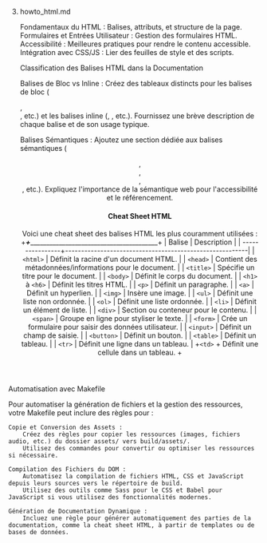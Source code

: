3. howto_html.md

    Fondamentaux du HTML : Balises, attributs, et structure de la page.
    Formulaires et Entrées Utilisateur : Gestion des formulaires HTML.
    Accessibilité : Meilleures pratiques pour rendre le contenu accessible.
    Intégration avec CSS/JS : Lier des feuilles de style et des scripts.

    Classification des Balises HTML dans la Documentation

    Balises de Bloc vs Inline :
        Créez des tableaux distincts pour les balises de bloc (<div>, <section>, etc.) et les balises inline (<span>, <a>, etc.).
        Fournissez une brève description de chaque balise et de son usage typique.

    Balises Sémantiques :
        Ajoutez une section dédiée aux balises sémantiques (<header>, <footer>, <article>, <section>, etc.).
        Expliquez l'importance de la sémantique web pour l'accessibilité et le référencement.

    # Cheat Sheet HTML
    
    Voici une cheat sheet des balises HTML les plus couramment utilisées :
    +_________________+_________________________________________________________+
    | Balise          | Description                                             |
    | ----------------+---------------------------------------------------------|
    | `<html>`        | Définit la racine d'un document HTML.                   |
    | `<head>`        | Contient des métadonnées/informations pour le document. |
    | `<title>`       | Spécifie un titre pour le document.                     |
    | `<body>`        | Définit le corps du document.                           |
    | `<h1>` à `<h6>` | Définit les titres HTML.                                |
    | `<p>`           | Définit un paragraphe.                                  |
    | `<a>`           | Définit un hyperlien.                                   |
    | `<img>`         | Insère une image.                                       |
    | `<ul>`          | Définit une liste non ordonnée.                         |
    | `<ol>`          | Définit une liste ordonnée.                             |
    | `<li>`          | Définit un élément de liste.                            |
    | `<div>`         | Section ou conteneur pour le contenu.                   |
    | `<span>`        | Groupe en ligne pour styliser le texte.                 |
    | `<form>`        | Crée un formulaire pour saisir des données utilisateur. |
    | `<input>`       | Définit un champ de saisie.                             |
    | `<button>`      | Définit un bouton.                                      |
    | `<table>`       | Définit un tableau.                                     |
    | `<tr>`          | Définit une ligne dans un tableau.                      |
    +`<td>`          + Définit une cellule dans un tableau.                    +



Automatisation avec Makefile

Pour automatiser la génération de fichiers et la gestion des ressources, votre Makefile peut inclure des règles pour :

    Copie et Conversion des Assets :
        Créez des règles pour copier les ressources (images, fichiers audio, etc.) du dossier assets/ vers build/assets/.
        Utilisez des commandes pour convertir ou optimiser les ressources si nécessaire.

    Compilation des Fichiers du DOM :
        Automatisez la compilation de fichiers HTML, CSS et JavaScript depuis leurs sources vers le répertoire de build.
        Utilisez des outils comme Sass pour le CSS et Babel pour JavaScript si vous utilisez des fonctionnalités modernes.

    Génération de Documentation Dynamique :
        Incluez une règle pour générer automatiquement des parties de la documentation, comme la cheat sheet HTML, à partir de templates ou de bases de données.

